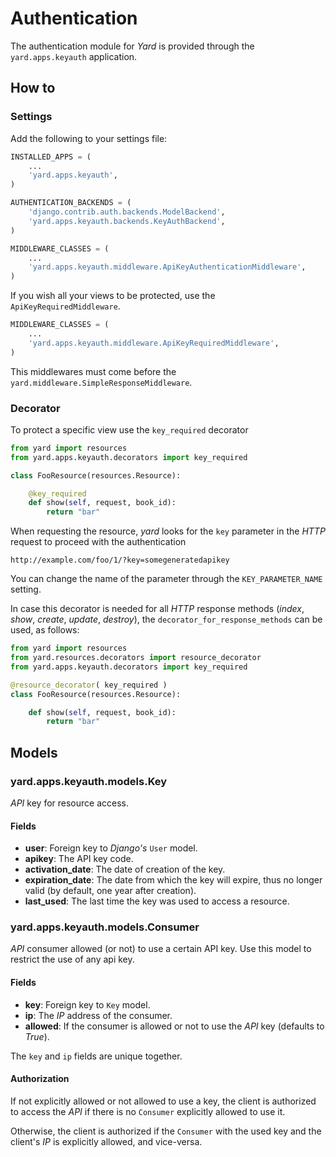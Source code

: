 # Authentication

The authentication module for *Yard* is provided through the `yard.apps.keyauth` application.


## How to

### Settings

Add the following to your settings file:

```python
INSTALLED_APPS = (
    ...
    'yard.apps.keyauth',
)

AUTHENTICATION_BACKENDS = (
    'django.contrib.auth.backends.ModelBackend',
    'yard.apps.keyauth.backends.KeyAuthBackend',
)

MIDDLEWARE_CLASSES = (
    ...
    'yard.apps.keyauth.middleware.ApiKeyAuthenticationMiddleware',
)
```

If you wish all your views to be protected, use the `ApiKeyRequiredMiddleware`. 

```python
MIDDLEWARE_CLASSES = (
    ...
    'yard.apps.keyauth.middleware.ApiKeyRequiredMiddleware',
)
```

This middlewares must come before the `yard.middleware.SimpleResponseMiddleware`.


### Decorator

To protect a specific view use the `key_required` decorator

```python
from yard import resources
from yard.apps.keyauth.decorators import key_required

class FooResource(resources.Resource):

    @key_required
    def show(self, request, book_id):
        return "bar"
```

When requesting the resource, *yard* looks for the `key` parameter in the *HTTP* request to proceed with the authentication

    http://example.com/foo/1/?key=somegeneratedapikey

You can change the name of the parameter through the `KEY_PARAMETER_NAME` setting.


In case this decorator is needed for all *HTTP* response methods (*index*, *show*, *create*, *update*, *destroy*), the `decorator_for_response_methods` can be used, as follows:

```python
from yard import resources
from yard.resources.decorators import resource_decorator
from yard.apps.keyauth.decorators import key_required

@resource_decorator( key_required )
class FooResource(resources.Resource):

    def show(self, request, book_id):
        return "bar"
```

## Models


### yard.apps.keyauth.models.Key

*API* key for resource access.

#### Fields

- **user**: Foreign key to *Django's* `User` model.           
- **apikey**: The API key code.          
- **activation_date**: The date of creation of the key.
- **expiration_date**: The date from which the key will expire, thus no longer valid (by default, one year after creation).
- **last_used**: The last time the key was used to access a resource.


### yard.apps.keyauth.models.Consumer

*API* consumer allowed (or not) to use a certain API key. Use this model to restrict the use of any api key. 

#### Fields

- **key**: Foreign key to `Key` model.
- **ip**: The *IP* address of the consumer.
- **allowed**: If the consumer is allowed or not to use the *API* key (defaults to *True*).

The `key` and `ip` fields are unique together.

#### Authorization

If not explicitly allowed or not allowed to use a key, the client is authorized to access the *API* if there is no `Consumer` explicitly allowed to use it.

Otherwise, the client is authorized if the `Consumer` with the used key and the client's *IP* is explicitly allowed, and vice-versa.
